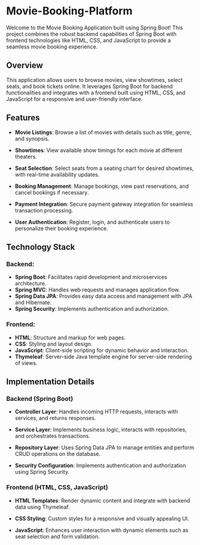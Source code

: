 # Movie-Booking-Platform

Welcome to the Movie Booking Application built using Spring Boot! This project combines the robust backend capabilities of Spring Boot with frontend technologies like HTML, CSS, and JavaScript to provide a seamless movie booking experience.

## Overview

This application allows users to browse movies, view showtimes, select seats, and book tickets online. It leverages Spring Boot for backend functionalities and integrates with a frontend built using HTML, CSS, and JavaScript for a responsive and user-friendly interface.

## Features

- **Movie Listings**: Browse a list of movies with details such as title, genre, and synopsis.
  
- **Showtimes**: View available show timings for each movie at different theaters.
  
- **Seat Selection**: Select seats from a seating chart for desired showtimes, with real-time availability updates.
  
- **Booking Management**: Manage bookings, view past reservations, and cancel bookings if necessary.
  
- **Payment Integration**: Secure payment gateway integration for seamless transaction processing.
  
- **User Authentication**: Register, login, and authenticate users to personalize their booking experience.

## Technology Stack

### Backend:

- **Spring Boot**: Facilitates rapid development and microservices architecture.
- **Spring MVC**: Handles web requests and manages application flow.
- **Spring Data JPA**: Provides easy data access and management with JPA and Hibernate.
- **Spring Security**: Implements authentication and authorization.

### Frontend:

- **HTML**: Structure and markup for web pages.
- **CSS**: Styling and layout design.
- **JavaScript**: Client-side scripting for dynamic behavior and interaction.
- **Thymeleaf**: Server-side Java template engine for server-side rendering of views.

## Implementation Details

### Backend (Spring Boot)

- **Controller Layer**: Handles incoming HTTP requests, interacts with services, and returns responses.
  
- **Service Layer**: Implements business logic, interacts with repositories, and orchestrates transactions.
  
- **Repository Layer**: Uses Spring Data JPA to manage entities and perform CRUD operations on the database.
  
- **Security Configuration**: Implements authentication and authorization using Spring Security.

### Frontend (HTML, CSS, JavaScript)

- **HTML Templates**: Render dynamic content and integrate with backend data using Thymeleaf.
  
- **CSS Styling**: Custom styles for a responsive and visually appealing UI.
  
- **JavaScript**: Enhances user interaction with dynamic elements such as seat selection and form validation.

